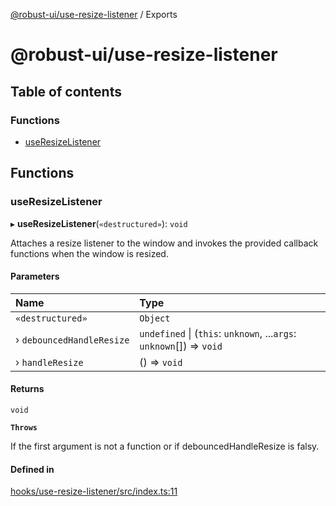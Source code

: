 [@robust-ui/use-resize-listener](README.md) / Exports

# @robust-ui/use-resize-listener

## Table of contents

### Functions

- [useResizeListener](modules.md#useresizelistener)

## Functions

### useResizeListener

▸ **useResizeListener**(`«destructured»`): `void`

Attaches a resize listener to the window and invokes the provided callback functions when the window is resized.

#### Parameters

| Name | Type |
| :------ | :------ |
| `«destructured»` | `Object` |
| › `debouncedHandleResize` | `undefined` \| (`this`: `unknown`, ...`args`: `unknown`[]) => `void` |
| › `handleResize` | () => `void` |

#### Returns

`void`

**`Throws`**

If the first argument is not a function or if debouncedHandleResize is falsy.

#### Defined in

[hooks/use-resize-listener/src/index.ts:11](https://github.com/nahuelRosas/robust-ui/blob/37749ba/packages/hooks/use-resize-listener/src/index.ts#L11)
